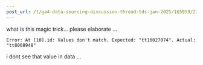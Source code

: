 ```yaml
---
post_url: /t/ga4-data-sourcing-discussion-thread-tds-jan-2025/165959/215
---
```

what is this magic trick… please elaborate …

```
Error: At [10].id: Values don't match. Expected: "tt16027074". Actual: "tt8008948"

```

i dont see that value in data …